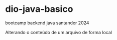 # dio-java-basico
bootcamp backend java santander 2024

Alterando o conteúdo de um arquivo de forma local
